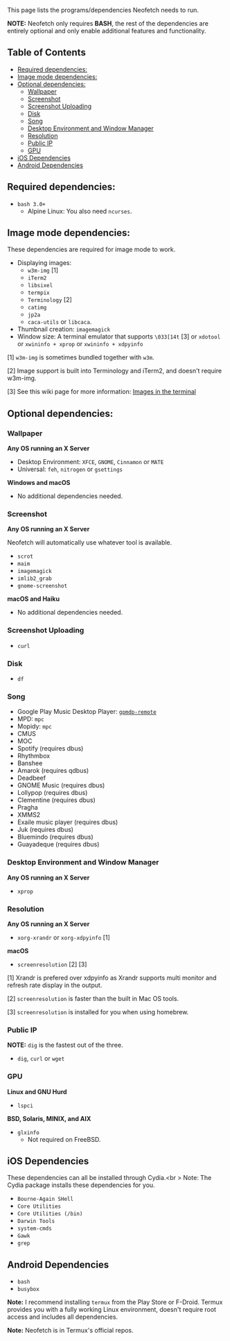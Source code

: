 This page lists the programs/dependencies Neofetch needs to run.

**NOTE:** Neofetch only requires **BASH**, the rest of the dependencies are entirely optional and only enable additional features and functionality.

## Table of Contents

<!-- vim-markdown-toc GFM -->
* [Required dependencies:](#required-dependencies)
* [Image mode dependencies:](#image-mode-dependencies)
* [Optional dependencies:](#optional-dependencies)
    * [Wallpaper](#wallpaper)
    * [Screenshot](#screenshot)
    * [Screenshot Uploading](#screenshot-uploading)
    * [Disk](#disk)
    * [Song](#song)
    * [Desktop Environment and Window Manager](#desktop-environment-and-window-manager)
    * [Resolution](#resolution)
    * [Public IP](#public-ip)
    * [GPU](#gpu)
* [iOS Dependencies](#ios-dependencies)
* [Android Dependencies](#android-dependencies)

<!-- vim-markdown-toc -->


## Required dependencies:

- `bash 3.0+`
    - Alpine Linux: You also need `ncurses`.


## Image mode dependencies:

These dependencies are required for image mode to work.

- Displaying images: 
    - `w3m-img` \[1\]
    - `iTerm2`
    - `libsixel`
    - `termpix`
    - `Terminology` \[2\] 
    - `catimg`
    - `jp2a`
    - `caca-utils` or `libcaca`.
- Thumbnail creation: `imagemagick`
- Window size: A terminal emulator that supports `\033[14t` \[3\] or `xdotool` or `xwininfo + xprop` or `xwininfo + xdpyinfo`

\[1\] `w3m-img` is sometimes bundled together with `w3m`.

\[2\] Image support is built into Terminology and iTerm2, and doesn't require w3m-img.

\[3\] See this wiki page for more information: [Images in the terminal](https://github.com/dylanaraps/neofetch/wiki/Images-in-the-terminal)


## Optional dependencies:


### Wallpaper

**Any OS running an X Server**

- Desktop Environment: `XFCE`, `GNOME`, `Cinnamon` or `MATE`
- Universal: `feh`, `nitrogen` or `gsettings`

**Windows and macOS**

- No additional dependencies needed.


### Screenshot

**Any OS running an X Server**

Neofetch will automatically use whatever tool is available.

- `scrot`
- `maim`
- `imagemagick`
- `imlib2_grab`
- `gnome-screenshot`

**macOS and Haiku**

- No additional dependencies needed.


### Screenshot Uploading

- `curl`


### Disk

- `df`


### Song

- Google Play Music Desktop Player: [`gpmdp-remote`](https://github.com/iAndrewT/gpmdp-remote)
- MPD: `mpc`
- Mopidy: `mpc`
- CMUS
- MOC
- Spotify (requires dbus)
- Rhythmbox
- Banshee
- Amarok (requires qdbus)
- Deadbeef
- GNOME Music (requires dbus)
- Lollypop (requires dbus)
- Clementine (requires dbus)
- Pragha
- XMMS2
- Exaile music player (requires dbus)
- Juk (requires dbus)
- Bluemindo (requires dbus)
- Guayadeque (requires dbus)

### Desktop Environment and Window Manager

**Any OS running an X Server**

- `xprop`


### Resolution

**Any OS running an X Server**

- `xorg-xrandr` or `xorg-xdpyinfo` \[1\]

**macOS**

- `screenresolution` \[2\] \[3\]

\[1\] Xrandr is prefered over xdpyinfo as Xrandr supports multi monitor and refresh rate display in the output.

\[2\] `screenresolution` is faster than the built in Mac OS tools.

\[3\] `screenresolution` is installed for you when using homebrew.


### Public IP

**NOTE:** `dig` is the fastest out of the three.

- `dig`, `curl` or `wget`


### GPU

**Linux and GNU Hurd**

- `lspci`

**BSD, Solaris, MINIX, and AIX**

- `glxinfo`
    - Not required on FreeBSD.


## iOS Dependencies

These dependencies can all be installed through Cydia.<br \>
Note: The Cydia package installs these dependencies for you.

- `Bourne-Again SHell`
- `Core Utilities`
- `Core Utilities (/bin)`
- `Darwin Tools`
- `system-cmds`
- `Gawk`
- `grep`


## Android Dependencies

- `bash`
- `busybox`

**Note:** I recommend installing `termux` from the Play Store or F-Droid. Termux provides you with a fully working Linux environment, doesn't require root access and includes all dependencies.

**Note:** Neofetch is in Termux's official repos.

